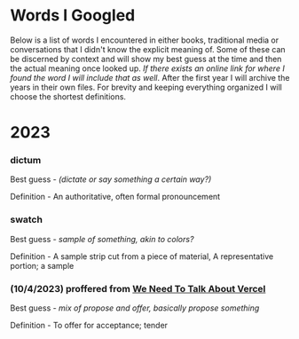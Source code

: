 # Words I Googled

Below is a list of words I encountered in either books, traditional media or conversations that I didn't know the explicit meaning of. Some of these can be discerned by context and will show my best guess at the time and then the actual meaning once looked up. *If there exists an online link for where I found the word I will include that as well*. After the first year I will archive the years in their own files. For brevity and keeping everything organized I will choose the shortest definitions.

# 2023

### **dictum**

Best guess - *(dictate or say something a certain way?)* 

Definition - An authoritative, often formal pronouncement

### **swatch**

Best guess - *sample of something, akin to colors?*

Definition - A sample strip cut from a piece of material, A representative portion; a sample

### (10/4/2023) **proffered** from [We Need To Talk About Vercel](https://www.maxcountryman.com/articles/we-need-to-talk-about-vercel)

Best guess - *mix of propose and offer, basically propose something*

Definition - To offer for acceptance; tender
